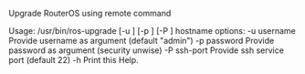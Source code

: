 Upgrade RouterOS using remote command

Usage: /usr/bin/ros-upgrade [-u <username>] [-p <password>] [-P <ssh-port>] hostname
options:
   -u username   Provide username as argument (default "admin")
   -p password   Provide password as argument (security unwise)
   -P ssh-port   Provide ssh service port (default 22)
   -h            Print this Help.

